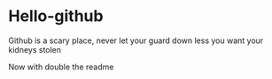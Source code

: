 # Hello-github
Github is a scary place, never let your guard down less you want your kidneys stolen

Now with double the readme
